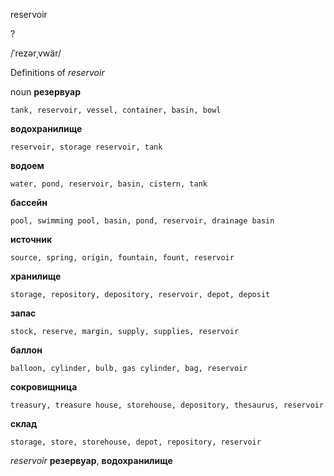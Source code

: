reservoir

?

/ˈrezərˌvwär/

Definitions of _reservoir_

noun
**резервуар**

    tank, reservoir, vessel, container, basin, bowl
**водохранилище**

    reservoir, storage reservoir, tank
**водоем**

    water, pond, reservoir, basin, cistern, tank
**бассейн**

    pool, swimming pool, basin, pond, reservoir, drainage basin
**источник**

    source, spring, origin, fountain, fount, reservoir
**хранилище**

    storage, repository, depository, reservoir, depot, deposit
**запас**

    stock, reserve, margin, supply, supplies, reservoir
**баллон**

    balloon, cylinder, bulb, gas cylinder, bag, reservoir
**сокровищница**

    treasury, treasure house, storehouse, depository, thesaurus, reservoir
**склад**

    storage, store, storehouse, depot, repository, reservoir

_reservoir_
**резервуар**, **водохранилище**
